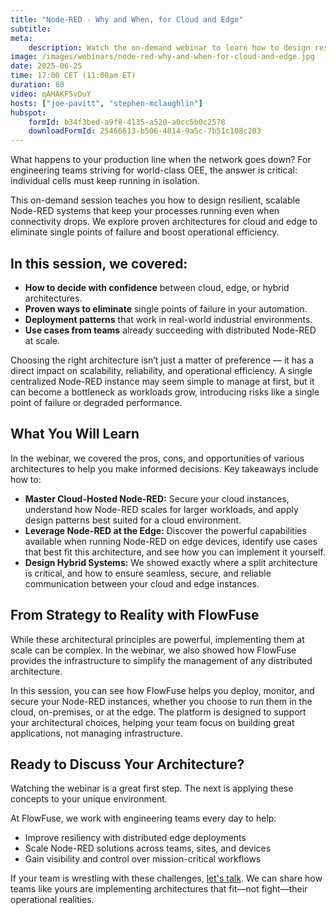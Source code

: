 ```yaml
---
title: "Node-RED - Why and When, for Cloud and Edge"
subtitle: 
meta:
    description: Watch the on-demand webinar to learn how to design resilient, scalable Node-RED systems that keep your processes running even when connectivity drops. We explore proven architectures for cloud and edge to eliminate single points of failure and boost operational efficiency.
image: /images/webinars/node-red-why-and-when-for-cloud-and-edge.jpg
date: 2025-06-25
time: 17:00 CET (11:00am ET)
duration: 60
video: qAHAKF5vDuY
hosts: ["joe-pavitt", "stephen-mclaughlin"]
hubspot:
    formId: b34f3bed-a9f8-4135-a520-a0cc5b0c2578
    downloadFormId: 25466613-b506-4814-9a5c-7b51c108c203
---
```


What happens to your production line when the network goes down? For engineering teams striving for world-class OEE, the answer is critical: individual cells must keep running in isolation.

This on-demand session teaches you how to design resilient, scalable Node-RED systems that keep your processes running even when connectivity drops. We explore proven architectures for cloud and edge to eliminate single points of failure and boost operational efficiency.

<!--more-->

## In this session, we covered:

- **How to decide with confidence** between cloud, edge, or hybrid architectures.
- **Proven ways to eliminate** single points of failure in your automation.
- **Deployment patterns** that work in real-world industrial environments.
- **Use cases from teams** already succeeding with distributed Node-RED at scale.

Choosing the right architecture isn’t just a matter of preference — it has a direct impact on scalability, reliability, and operational efficiency. A single centralized Node-RED instance may seem simple to manage at first, but it can become a bottleneck as workloads grow, introducing risks like a single point of failure or degraded performance.

## What You Will Learn

In the webinar, we covered the pros, cons, and opportunities of various architectures to help you make informed decisions. Key takeaways include how to:

- **Master Cloud-Hosted Node-RED:** Secure your cloud instances, understand how Node-RED scales for larger workloads, and apply design patterns best suited for a cloud environment.
- **Leverage Node-RED at the Edge:** Discover the powerful capabilities available when running Node-RED on edge devices, identify use cases that best fit this architecture, and see how you can implement it yourself.
- **Design Hybrid Systems:** We showed exactly where a split architecture is critical, and how to ensure seamless, secure, and reliable communication between your cloud and edge instances.

## From Strategy to Reality with FlowFuse

While these architectural principles are powerful, implementing them at scale can be complex. In the webinar, we also showed how FlowFuse provides the infrastructure to simplify the management of any distributed architecture.

In this session, you can see how FlowFuse helps you deploy, monitor, and secure your Node-RED instances, whether you choose to run them in the cloud, on-premises, or at the edge. The platform is designed to support your architectural choices, helping your team focus on building great applications, not managing infrastructure.

## Ready to Discuss Your Architecture?

Watching the webinar is a great first step. The next is applying these concepts to your unique environment.

At FlowFuse, we work with engineering teams every day to help:
- Improve resiliency with distributed edge deployments
- Scale Node-RED solutions across teams, sites, and devices
- Gain visibility and control over mission-critical workflows

If your team is wrestling with these challenges, <a href="/contact-us/">let's talk</a>. We can share how teams like yours are implementing architectures that fit—not fight—their operational realities.